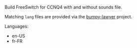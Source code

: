 Build FreeSwitch for CCNQ4 with and without sounds file.

Matching `lang` files are provided via the [bumpy-lawyer](https://github.com/shimaore/bumpy-lawyer) project.

Languages:
- en-US
- fr-FR
